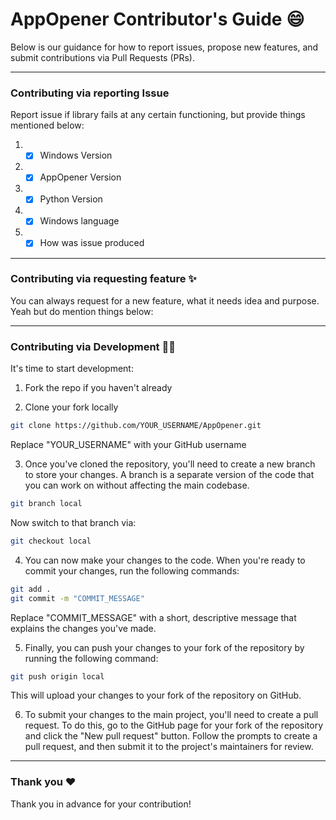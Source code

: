 # AppOpener Contributor's Guide 😄
Below is our guidance for how to report issues, propose new features, and submit contributions via Pull Requests (PRs).

---

### Contributing via reporting Issue

Report issue if library fails at any certain functioning, but provide things mentioned below:

1. - [x] Windows Version
2. - [x] AppOpener Version
3. - [x] Python Version
4. - [x] Windows language
5. - [x] How was issue produced

---

### Contributing via requesting feature ✨

You can always request for a new feature, what it needs idea and purpose. Yeah but do mention things below:

---

### Contributing via Development 👨‍💻

It's time to start development:

1. Fork the repo if you haven't already 

2. Clone your fork locally 

```sh
git clone https://github.com/YOUR_USERNAME/AppOpener.git
```
Replace "YOUR_USERNAME" with your GitHub username

3. Once you've cloned the repository, you'll need to create a new branch to store your changes. A branch is a separate version of the code that you can work on without affecting the main codebase.
```sh
git branch local
```
Now switch to that branch via:
```sh
git checkout local
```
4. You can now make your changes to the code. When you're ready to commit your changes, run the following commands:
```sh
git add .
git commit -m "COMMIT_MESSAGE"
```
Replace "COMMIT_MESSAGE" with a short, descriptive message that explains the changes you've made.

5. Finally, you can push your changes to your fork of the repository by running the following command:
```sh
git push origin local
```
This will upload your changes to your fork of the repository on GitHub.

6. To submit your changes to the main project, you'll need to create a pull request. To do this, go to the GitHub page for your fork of the repository and click the "New pull request" button. Follow the prompts to create a pull request, and then submit it to the project's maintainers for review.

---

### Thank you ❤

Thank you in advance for your contribution!
